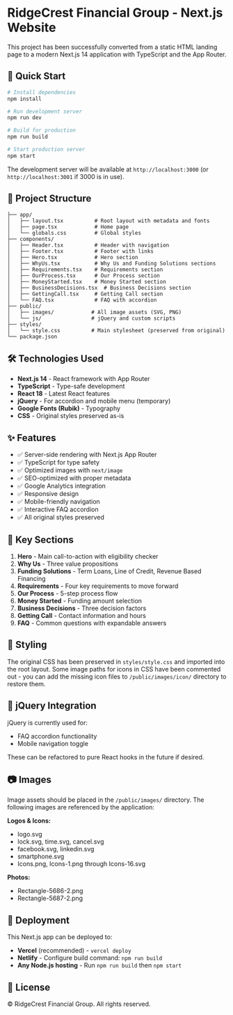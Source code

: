 # RidgeCrest Financial Group - Next.js Website

This project has been successfully converted from a static HTML landing page to a modern Next.js 14 application with TypeScript and the App Router.

## 🚀 Quick Start

```bash
# Install dependencies
npm install

# Run development server
npm run dev

# Build for production
npm run build

# Start production server
npm start
```

The development server will be available at `http://localhost:3000` (or `http://localhost:3001` if 3000 is in use).

## 📁 Project Structure

```
├── app/
│   ├── layout.tsx          # Root layout with metadata and fonts
│   ├── page.tsx            # Home page
│   └── globals.css         # Global styles
├── components/
│   ├── Header.tsx          # Header with navigation
│   ├── Footer.tsx          # Footer with links
│   ├── Hero.tsx            # Hero section
│   ├── WhyUs.tsx           # Why Us and Funding Solutions sections
│   ├── Requirements.tsx    # Requirements section
│   ├── OurProcess.tsx      # Our Process section
│   ├── MoneyStarted.tsx    # Money Started section
│   ├── BusinessDecisions.tsx  # Business Decisions section
│   ├── GettingCall.tsx     # Getting Call section
│   └── FAQ.tsx             # FAQ with accordion
├── public/
│   ├── images/            # All image assets (SVG, PNG)
│   └── js/                # jQuery and custom scripts
├── styles/
│   └── style.css          # Main stylesheet (preserved from original)
└── package.json

```

## 🛠️ Technologies Used

- **Next.js 14** - React framework with App Router
- **TypeScript** - Type-safe development
- **React 18** - Latest React features
- **jQuery** - For accordion and mobile menu (temporary)
- **Google Fonts (Rubik)** - Typography
- **CSS** - Original styles preserved as-is

## ✨ Features

- ✅ Server-side rendering with Next.js App Router
- ✅ TypeScript for type safety
- ✅ Optimized images with `next/image`
- ✅ SEO-optimized with proper metadata
- ✅ Google Analytics integration
- ✅ Responsive design
- ✅ Mobile-friendly navigation
- ✅ Interactive FAQ accordion
- ✅ All original styles preserved

## 📝 Key Sections

1. **Hero** - Main call-to-action with eligibility checker
2. **Why Us** - Three value propositions
3. **Funding Solutions** - Term Loans, Line of Credit, Revenue Based Financing
4. **Requirements** - Four key requirements to move forward
5. **Our Process** - 5-step process flow
6. **Money Started** - Funding amount selection
7. **Business Decisions** - Three decision factors
8. **Getting Call** - Contact information and hours
9. **FAQ** - Common questions with expandable answers

## 🎨 Styling

The original CSS has been preserved in `styles/style.css` and imported into the root layout. Some image paths for icons in CSS have been commented out - you can add the missing icon files to `/public/images/icon/` directory to restore them.

## 🔄 jQuery Integration

jQuery is currently used for:
- FAQ accordion functionality
- Mobile navigation toggle

These can be refactored to pure React hooks in the future if desired.

## 📷 Images

Image assets should be placed in the `/public/images/` directory. The following images are referenced by the application:

**Logos & Icons:**
- logo.svg
- lock.svg, time.svg, cancel.svg
- facebook.svg, linkedin.svg
- smartphone.svg
- Icons.png, Icons-1.png through Icons-16.svg

**Photos:**
- Rectangle-5686-2.png
- Rectangle-5687-2.png

## 🚢 Deployment

This Next.js app can be deployed to:
- **Vercel** (recommended) - `vercel deploy`
- **Netlify** - Configure build command: `npm run build`
- **Any Node.js hosting** - Run `npm run build` then `npm start`

## 📄 License

© RidgeCrest Financial Group. All rights reserved.
